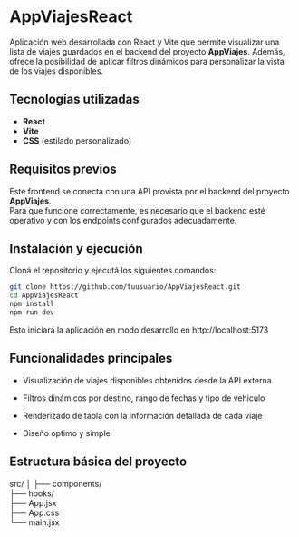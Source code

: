 # AppViajesReact

Aplicación web desarrollada con React y Vite que permite visualizar una lista de viajes guardados en el backend del proyecto **AppViajes**. Además, ofrece la posibilidad de aplicar filtros dinámicos para personalizar la vista de los viajes disponibles.

## Tecnologías utilizadas

- **React**
- **Vite**
- **CSS** (estilado personalizado)

## Requisitos previos

Este frontend se conecta con una API provista por el backend del proyecto **AppViajes**.  
Para que funcione correctamente, es necesario que el backend esté operativo y con los endpoints configurados adecuadamente.

## Instalación y ejecución

Cloná el repositorio y ejecutá los siguientes comandos:

```bash
git clone https://github.com/tuusuario/AppViajesReact.git
cd AppViajesReact
npm install
npm run dev
```

Esto iniciará la aplicación en modo desarrollo en http://localhost:5173

## Funcionalidades principales
- Visualización de viajes disponibles obtenidos desde la API externa

- Filtros dinámicos por destino, rango de fechas y tipo de vehiculo

- Renderizado de tabla con la información detallada de cada viaje

- Diseño optimo y simple

## Estructura básica del proyecto

src/
│
├── components/         
├── hooks/             
├── App.jsx             
├── App.css          
└── main.jsx            
